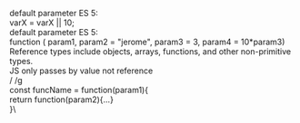 default parameter ES 5:\
varX = varX || 10;\
default parameter ES 5:\
function ( param1, param2 = "jerome", param3 = 3, param4 = 10\*param3)\
Reference types include objects, arrays, functions, and other non-primitive types.\
JS only passes by value not reference\
/ /g \
const funcName = function(param1){\
 return function(param2){...}\
}\
